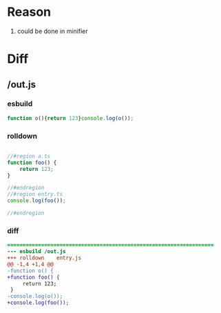 # Reason
1. could be done in minifier
# Diff
## /out.js
### esbuild
```js
function o(){return 123}console.log(o());
```
### rolldown
```js

//#region a.ts
function foo() {
	return 123;
}

//#endregion
//#region entry.ts
console.log(foo());

//#endregion
```
### diff
```diff
===================================================================
--- esbuild	/out.js
+++ rolldown	entry.js
@@ -1,4 +1,4 @@
-function o() {
+function foo() {
     return 123;
 }
-console.log(o());
+console.log(foo());

```